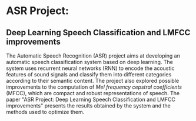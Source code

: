 # ASR Project:
## Deep Learning Speech Classification and LMFCC improvements

The Automatic Speech Recognition (ASR) project aims at developing an automatic speech classification system based on deep learning. The system uses recurrent neural networks (RNN) to encode the acoustic features of sound signals and classify them into different categories according to their semantic content. The project also explored possible improvements to the computation of *Mel frequency cepstral coefficients* (MFCC), which are compact and robust representations of speech. The paper "ASR Project: Deep Learning Speech Classification and LMFCC improvements" presents the results obtained by the system and the methods used to optimize them.